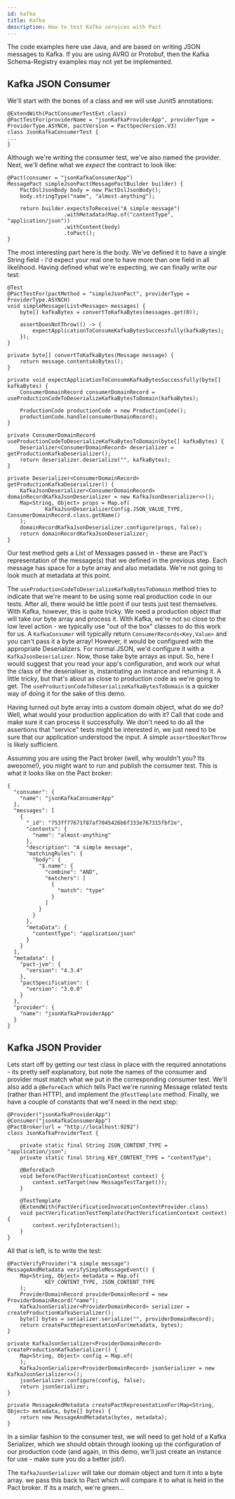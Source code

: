 ```yaml
---
id: kafka
title: Kafka
description: How to test Kafka services with Pact
---
```


The code examples here use Java, and are based on writing JSON messages to Kafka. If you are using AVRO or Protobuf, then the Kafka Schema-Registry examples may not yet be implemented.

## Kafka JSON Consumer
We'll start with the bones of a class and we will use Junit5 annotations:

```
@ExtendWith(PactConsumerTestExt.class)
@PactTestFor(providerName = "jsonKafkaProviderApp", providerType = ProviderType.ASYNCH, pactVersion = PactSpecVersion.V3)
class JsonKafkaConsumerTest {
...
}
```

Although we're writing the consumer test, we've also named the provider. Next, we'll define what we *expect* the contract to look like:
```
@Pact(consumer = "jsonKafkaConsumerApp")
MessagePact simpleJsonPact(MessagePactBuilder builder) {
    PactDslJsonBody body = new PactDslJsonBody();
    body.stringType("name", "almost-anything");

    return builder.expectsToReceive("A simple message")
                  .withMetadata(Map.of("contentType", "application/json"))
                  .withContent(body)
                  .toPact();
}
```
The most interesting part here is the body. We've defined it to have a single String field - I'd expect your real one to have more than one field in all likelihood. Having defined what we're expecting, we can finally write our test:
```
@Test
@PactTestFor(pactMethod = "simpleJsonPact", providerType = ProviderType.ASYNCH)
void simpleMessage(List<Message> messages) {
    byte[] kafkaBytes = convertToKafkaBytes(messages.get(0));

    assertDoesNotThrow(() -> {
        expectApplicationToConsumeKafkaBytesSuccessfully(kafkaBytes);
    });
}

private byte[] convertToKafkaBytes(Message message) {
    return message.contentsAsBytes();
}

private void expectApplicationToConsumeKafkaBytesSuccessfully(byte[] kafkaBytes) {
    ConsumerDomainRecord consumerDomainRecord = useProductionCodeToDeserializeKafkaBytesToDomain(kafkaBytes);

    ProductionCode productionCode = new ProductionCode();
    productionCode.handle(consumerDomainRecord);
}

private ConsumerDomainRecord useProductionCodeToDeserializeKafkaBytesToDomain(byte[] kafkaBytes) {
    Deserializer<ConsumerDomainRecord> deserializer = getProductionKafkaDeserializer();
    return deserializer.deserialize("", kafkaBytes);
}

private Deserializer<ConsumerDomainRecord> getProductionKafkaDeserializer() {
    KafkaJsonDeserializer<ConsumerDomainRecord> domainRecordKafkaJsonDeserializer = new KafkaJsonDeserializer<>();
    Map<String, Object> props = Map.of(
            KafkaJsonDeserializerConfig.JSON_VALUE_TYPE, ConsumerDomainRecord.class.getName()
    );
    domainRecordKafkaJsonDeserializer.configure(props, false);
    return domainRecordKafkaJsonDeserializer;
}
```

Our test method gets a List of Messages passed in - these are Pact's representation of the message(s) that we defined in the previous step. Each message has space for a byte array and also metadata. We're not going to look much at metadata at this point. 

The `useProductionCodeToDeserializeKafkaBytesToDomain` method tries to indicate that we're meant to be using some real production code in our tests. After all, there would be little point if our tests just test themselves. With Kafka, however, this is quite tricky. We need a production object that will take our byte array and process it. With Kafka, we're not so close to the low level action - we typically use "out of the box" classes to do this work for us. A `KafkaConsumer` will typically return `ConsumerRecords<Key,Value>` and you can't pass it a byte array! However, it would be configured with the appropriate Deserializers. For normal JSON, we'd configure it with a `KafkaJsonDeserializer`. Now, those take byte arrays as input. So, here I would suggest that you read your app's configuration, and work our what the class of the deserialiser is, instantiating an instance and returning it. A little tricky, but that's about as close to production code as we're going to get. The `useProductionCodeToDeserializeKafkaBytesToDomain` is a quicker way of doing it for the sake of this demo.

Having turned out byte array into a custom domain object, what do we do? Well, what would your production application do with it? Call that code and make sure it can process it successfully. We don't need to do all the assertions that "service" tests might be interested in, we just need to be sure that our application understood the input. A simple `assertDoesNotThrow` is likely sufficient.

Assuming you are using the Pact broker (well, why wouldn't you? Its awesome!), you might want to run and publish the consumer test. This is what it looks like on the Pact broker:
```
{
  "consumer": {
    "name": "jsonKafkaConsumerApp"
  },
  "messages": [
    {
      "_id": "753ff77671f87af7045426b6f333e767315fbf2e",
      "contents": {
        "name": "almost-anything"
      },
      "description": "A simple message",
      "matchingRules": {
        "body": {
          "$.name": {
            "combine": "AND",
            "matchers": [
              {
                "match": "type"
              }
            ]
          }
        }
      },
      "metaData": {
        "contentType": "application/json"
      }
    }
  ],
  "metadata": {
    "pact-jvm": {
      "version": "4.3.4"
    },
    "pactSpecification": {
      "version": "3.0.0"
    }
  },
  "provider": {
    "name": "jsonKafkaProviderApp"
  }
}
```

## Kafka JSON Provider
Lets start off by getting our test class in place with the required annotations - its pretty self explanatory, but note the names of the consumer and provider must match what we put in the corresponding consumer test. We'll also add a `@BeforeEach` which tells Pact we're running Message related tests (rather than HTTP), and implement the `@TestTemplate` method. Finally, we have a couple of constants that we'll need in the next step:
```
@Provider("jsonKafkaProviderApp")
@Consumer("jsonKafkaConsumerApp")
@PactBroker(url = "http://localhost:9292")
class JsonKafkaProviderTest {

    private static final String JSON_CONTENT_TYPE = "application/json";
    private static final String KEY_CONTENT_TYPE = "contentType";

    @BeforeEach
    void before(PactVerificationContext context) {
        context.setTarget(new MessageTestTarget());
    }

    @TestTemplate
    @ExtendWith(PactVerificationInvocationContextProvider.class)
    void pactVerificationTestTemplate(PactVerificationContext context) {
        context.verifyInteraction();
    }
}
```
All that is left, is to write the test:
```
@PactVerifyProvider("A simple message")
MessageAndMetadata verifySimpleMessageEvent() {
    Map<String, Object> metadata = Map.of(
            KEY_CONTENT_TYPE, JSON_CONTENT_TYPE
    );
    ProviderDomainRecord providerDomainRecord = new ProviderDomainRecord("name");
    KafkaJsonSerializer<ProviderDomainRecord> serializer = createProductionKafkaSerializer();
    byte[] bytes = serializer.serialize("", providerDomainRecord);
    return createPactRepresentationFor(metadata, bytes);
}

private KafkaJsonSerializer<ProviderDomainRecord> createProductionKafkaSerializer() {
    Map<String, Object> config = Map.of(
    );
    KafkaJsonSerializer<ProviderDomainRecord> jsonSerializer = new KafkaJsonSerializer<>();
    jsonSerializer.configure(config, false);
    return jsonSerializer;
}

private MessageAndMetadata createPactRepresentationFor(Map<String, Object> metadata, byte[] bytes) {
    return new MessageAndMetadata(bytes, metadata);
}
```
In a similar fashion to the consumer test, we will need to get hold of a Kafka Serializer, which we should obtain through looking up the configuration of our production code (and again, in this demo, we'll just create an instance for use - make sure you do a better job!). 

The `KafkaJsonSerializer` will take our domain object and turn it into a byte array. we pass this back to Pact which will compare it to what is held in the Pact broker. If its a match, we're green...
